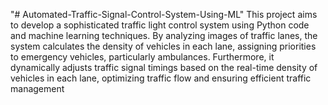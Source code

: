 "# Automated-Traffic-Signal-Control-System-Using-ML" 
This project aims to develop a sophisticated traffic light control system using Python code and machine learning techniques. By analyzing images of traffic lanes, the system calculates the density of vehicles in each lane, assigning priorities to emergency vehicles, particularly ambulances. Furthermore, it dynamically adjusts traffic signal timings based on the real-time density of vehicles in each lane, optimizing traffic flow and ensuring efficient traffic management
